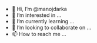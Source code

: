 - 👋 Hi, I’m @manojdarka
- 👀 I’m interested in ...
- 🌱 I’m currently learning ...
- 💞️ I’m looking to collaborate on ...
- 📫 How to reach me ...

<!---
manojdarka/manojdarka is a ✨ special ✨ repository because its `README.md` (this file) appears on your GitHub profile.
You can click the Preview link to take a look at your changes.
--->
